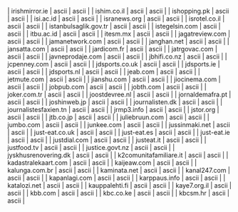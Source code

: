 | irishmirror.ie | ascii | ascii |
| ishim.co.il | ascii | ascii |
| ishopping.pk | ascii | ascii |
| isi.ac.id | ascii | ascii |
| isranews.org | ascii | ascii |
| isrotel.co.il | ascii | ascii |
| istanbulsaglik.gov.tr | ascii | ascii |
| istegelsin.com | ascii | ascii |
| itbu.ac.id | ascii | ascii |
| itesm.mx | ascii | ascii |
| jagatreview.com | ascii | ascii |
| jamanetwork.com | ascii | ascii |
| janghan.net | ascii | ascii |
| jansatta.com | ascii | ascii |
| jardicom.fr | ascii | ascii |
| jatrgovac.com | ascii | ascii |
| javneprodaje.com | ascii | ascii |
| jbhifi.co.nz | ascii | ascii |
| jcpenney.com | ascii | ascii |
| jdsports.co.uk | ascii | ascii |
| jdsports.ie | ascii | ascii |
| jdsports.nl | ascii | ascii |
| jeab.com | ascii | ascii |
| jetmute.com | ascii | ascii |
| jianshu.com | ascii | ascii |
| jiocinema.com | ascii | ascii |
| jobpub.com | ascii | ascii |
| jobth.com | ascii | ascii |
| joker.com.tr | ascii | ascii |
| joostdevree.nl | ascii | ascii |
| jornaldemafra.pt | ascii | ascii |
| joshinweb.jp | ascii | ascii |
| journalisten.dk | ascii | ascii |
| journalistesfaxien.tn | ascii | ascii |
| jrmp3.info | ascii | ascii |
| jstor.org | ascii | ascii |
| jtb.co.jp | ascii | ascii |
| juliebruun.com | ascii | ascii |
| jumbo.com | ascii | ascii |
| junkee.com | ascii | ascii |
| jussinmaki.net | ascii | ascii |
| just-eat.co.uk | ascii | ascii |
| just-eat.es | ascii | ascii |
| just-eat.ie | ascii | ascii |
| justdial.com | ascii | ascii |
| justeat.it | ascii | ascii |
| justfood.tv | ascii | ascii |
| justice.govt.nz | ascii | ascii |
| jyskhusrenovering.dk | ascii | ascii |
| k2comunitafamiliare.it | ascii | ascii |
| kadastralekaart.com | ascii | ascii |
| kaijeaw.com | ascii | ascii |
| kalunga.com.br | ascii | ascii |
| kaminata.net | ascii | ascii |
| kanal247.com | ascii | ascii |
| kapanlagi.com | ascii | ascii |
| karppaus.info | ascii | ascii |
| katalozi.net | ascii | ascii |
| kauppalehti.fi | ascii | ascii |
| kaye7.org.il | ascii | ascii |
| kbb.com | ascii | ascii |
| kbc.co.ke | ascii | ascii |
| kbcsm.hr | ascii | ascii |
